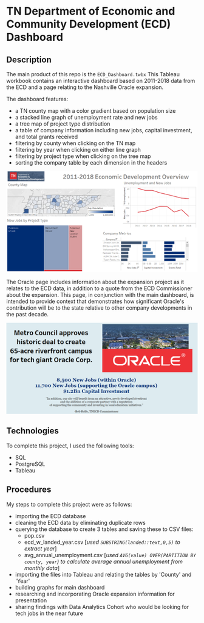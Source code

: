 # TN Department of Economic and Community Development (ECD) Dashboard

## Description
The main product of this repo is the `ECD_Dashboard.twbx` This Tableau workbook contains an interactive dashboard based on 2011-2018 data from the ECD and a page relating to the Nashville Oracle expansion. 

The dashboard features: 

- a TN county map with a color gradient based on population size 
- a stacked line graph of unemployment rate and new jobs
- a tree map of project type distribution
- a table of company information including new jobs, capital investment, and total grants received
- filtering by county when clicking on the TN map
- filtering by year when clicking on either line graph
- filtering by project type when clicking on the tree map
- sorting the company table by each dimension in the headers



![dashboard](images/dashboard.PNG)

The Oracle page includes information about the expansion project as it relates to the ECD data, in addition to a quote from the ECD Commissioner about the expansion. This page, in conjunction with the main dashboard, is intended to provide context that demonstrates how significant Oracle's contribution will be to the state relative to other company developments in the past decade. 

![oracle](images/oracle.PNG)

## Technologies
To complete this project, I used the following tools:
- SQL
- PostgreSQL
- Tableau

## Procedures
My steps to complete this project were as follows:
- importing the ECD database
- cleaning the ECD data by eliminating duplicate rows
- querying the database to create 3 tables and saving these to CSV files: 
    - pop.csv 
    - ecd_w_landed_year.csv [*used `SUBSTRING(landed::text,0,5)` to extract year*]
    - avg_annual_unemployment.csv [*used `AVG(value) OVER(PARTITION BY county, year`) to calculate average annual unemployment from monthly data*]
- importing the files into Tableau and relating the tables by 'County' and 'Year'
- building graphs for main dashboard
- researching and incorporating Oracle expansion information for presentation
- sharing findings with Data Analytics Cohort who would be looking for tech jobs in the near future